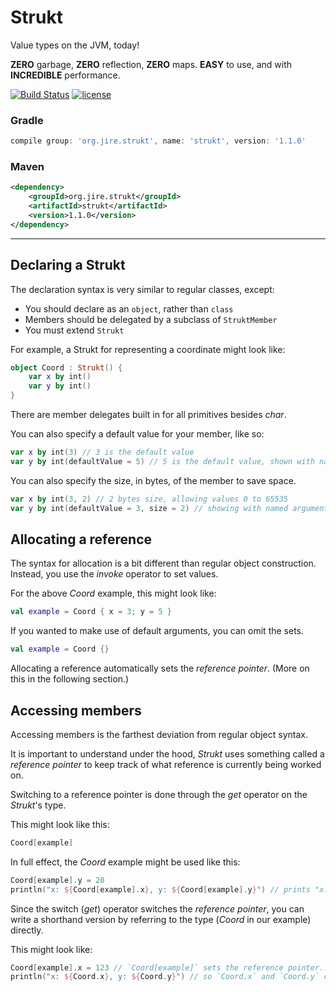 # Strukt
Value types on the JVM, today!

**ZERO** garbage, **ZERO** reflection, **ZERO** maps. **EASY** to use, and with **INCREDIBLE** performance.

[![Build Status](https://travis-ci.org/Jire/Strukt.svg?branch=master)](https://travis-ci.org/Jire/Strukt)
[![license](https://img.shields.io/github/license/Jire/Strukt.svg)](https://github.com/Jire/Strukt/blob/master/LICENSE.txt)

### Gradle

```groovy
compile group: 'org.jire.strukt', name: 'strukt', version: '1.1.0'
```

### Maven

```xml
<dependency>
    <groupId>org.jire.strukt</groupId>
    <artifactId>strukt</artifactId>
    <version>1.1.0</version>
</dependency>
```

---

## Declaring a Strukt

The declaration syntax is very similar to regular classes, except:

* You should declare as an `object`, rather than `class`
* Members should be delegated by a subclass of `StruktMember`
* You must extend `Strukt`

For example, a Strukt for representing a coordinate might look like:

```kotlin
object Coord : Strukt() {
	var x by int()
	var y by int()
}
```

There are member delegates built in for all primitives besides _char_.

You can also specify a default value for your member, like so:

```kotlin
var x by int(3) // 3 is the default value
var y by int(defaultValue = 5) // 5 is the default value, shown with named arguments
```

You can also specify the size, in bytes, of the member to save space.

```kotlin
var x by int(3, 2) // 2 bytes size, allowing values 0 to 65535
var y by int(defaultValue = 3, size = 2) // showing with named arguments
```

## Allocating a reference

The syntax for allocation is a bit different than regular object construction.
Instead, you use the _invoke_ operator to set values.

For the above _Coord_ example, this might look like:

```kotlin
val example = Coord { x = 3; y = 5 }
```

If you wanted to make use of default arguments, you can omit the sets.

```kotlin
val example = Coord {}
```

Allocating a reference automatically sets the _reference pointer_. (More on this in the following section.)

## Accessing members

Accessing members is the farthest deviation from regular object syntax.

It is important to understand under the hood, _Strukt_ uses something called a _reference pointer_
to keep track of what reference is currently being worked on.

Switching to a reference pointer is done through the _get_ operator on the _Strukt_'s type.

This might look like this:

```kotlin
Coord[example]
```

In full effect, the _Coord_ example might be used like this:

```kotlin
Coord[example].y = 20
println("x: ${Coord[example].x}, y: ${Coord[example].y}") // prints "x: 3, y: 20"
```

Since the switch (_get_) operator switches the _reference pointer_, you can write
a shorthand version by referring to the type (_Coord_ in our example) directly.

This might look like:

```kotlin
Coord[example].x = 123 // `Coord[example]` sets the reference pointer...
println("x: ${Coord.x}, y: ${Coord.y}") // so `Coord.x` and `Coord.y` can be referred to directly
```